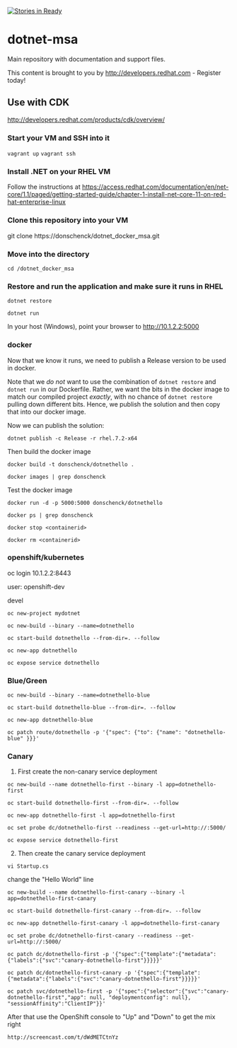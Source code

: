 [![Stories in Ready](https://badge.waffle.io/redhat-dotnet-msa/dotnet-msa.png?label=ready&title=Ready)](http://waffle.io/redhat-dotnet-msa/dotnet-msa)
# dotnet-msa
Main repository with documentation and support files.

This content is brought to you by http://developers.redhat.com - Register today!


## Use with CDK 
http://developers.redhat.com/products/cdk/overview/

### Start your VM and SSH into it

`vagrant up`
`vagrant ssh`

### Install .NET on your RHEL VM

Follow the instructions at https://access.redhat.com/documentation/en/net-core/1.1/paged/getting-started-guide/chapter-1-install-net-core-11-on-red-hat-enterprise-linux

### Clone this repository into your VM

git clone https://donschenck/dotnet_docker_msa.git

### Move into the directory 

`cd /dotnet_docker_msa`

### Restore and run the application and make sure it runs in RHEL

`dotnet restore`

`dotnet run`

In your host (Windows), point your browser to http://10.1.2.2:5000

### docker
Now that we know it runs, we need to publish a Release version to be used in docker.

Note that we *do not* want to use the combination of `dotnet restore` and `dotnet run` in our Dockerfile. Rather, we want the bits in the docker image to match our compiled project *exactly*, with no chance of `dotnet restore` pulling down different bits. Hence, we publish the solution and then copy that into our docker image.

Now we can publish the solution:

`dotnet publish -c Release -r rhel.7.2-x64`

Then build the docker image

`docker build -t donschenck/dotnethello .`

`docker images | grep donschenck`

Test the docker image

`docker run -d -p 5000:5000 donschenck/dotnethello`

`docker ps | grep donschenck`

`docker stop <containerid>`

`docker rm <containerid>`

### openshift/kubernetes
oc login 10.1.2.2:8443

user: openshift-dev

devel

`oc new-project mydotnet`

`oc new-build --binary --name=dotnethello`

`oc start-build dotnethello --from-dir=. --follow`

`oc new-app dotnethello`

`oc expose service dotnethello`


### Blue/Green
`oc new-build --binary --name=dotnethello-blue`

`oc start-build dotnethello-blue --from-dir=. --follow`

`oc new-app dotnethello-blue`

`oc patch route/dotnethello -p '{"spec": {"to": {"name": "dotnethello-blue" }}}'`

### Canary

1) First create the non-canary service deployment

`oc new-build --name dotnethello-first --binary -l app=dotnethello-first`

`oc start-build dotnethello-first --from-dir=. --follow`

`oc new-app dotnethello-first -l app=dotnethello-first`

`oc set probe dc/dotnethello-first --readiness --get-url=http://:5000/`

`oc expose service dotnethello-first`

2) Then create the canary service deployment

`vi Startup.cs`

change the "Hello World" line

`oc new-build --name dotnethello-first-canary --binary -l app=dotnethello-first-canary`

`oc start-build dotnethello-first-canary --from-dir=. --follow`

`oc new-app dotnethello-first-canary -l app=dotnethello-first-canary`

`oc set probe dc/dotnethello-first-canary --readiness --get-url=http://:5000/`

`oc patch dc/dotnethello-first -p '{"spec":{"template":{"metadata":{"labels":{"svc":"canary-dotnethello-first"}}}}}'`

`oc patch dc/dotnethello-first-canary -p '{"spec":{"template":{"metadata":{"labels":{"svc":"canary-dotnethello-first"}}}}}'`

`oc patch svc/dotnethello-first -p '{"spec":{"selector":{"svc":"canary-dotnethello-first","app": null, "deploymentconfig": null}, "sessionAffinity":"ClientIP"}}'`

After that use the OpenShift console to "Up" and "Down" to get the mix right

`http://screencast.com/t/dWdMETCtnYz`






